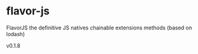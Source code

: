 # flavor-js
FlavorJS the definitive JS natives chainable extensions methods (based on lodash)

v0.1.8
